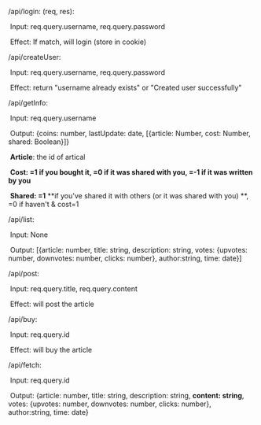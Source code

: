 /api/login: (req, res): 

​		Input: req.query.username, req.query.password

​		Effect: If match, will login (store in cookie)

/api/createUser: 

​		Input: req.query.username, req.query.password

​		Effect: return "username already exists" or "Created user successfully"

/api/getInfo:

​		Input: req.query.username

​		Output: {coins: number, lastUpdate: date, [{article: Number, cost: Number, shared: Boolean}]}

​					**Article**: the id of artical

​					**Cost: =1 if you bought it, =0 if it was shared with you, =-1 if it was written by you**

​					**Shared: =1** **if you've shared it with others (or it was shared with you) **, =0 if haven't & cost=1

/api/list:

​		Input: None

​		Output: [{article: number, title: string, description: string, votes: {upvotes: number, downvotes: number, clicks: number}, author:string, time: date}]

/api/post:

​		Input: req.query.title, req.query.content

​		Effect: will post the article

/api/buy:

​		Input: req.query.id

​		Effect: will buy the article

/api/fetch:

​		Input: req.query.id

​		Output: {article: number, title: string,  description: string, **content: string**, votes: {upvotes: number, downvotes: number, clicks: number}, author:string, time: date}

​		